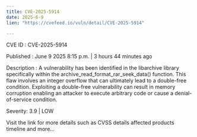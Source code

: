 ```yaml
---
title: CVE-2025-5914
date: 2025-6-9
lien: "https://cvefeed.io/vuln/detail/CVE-2025-5914"

---
```


CVE ID : CVE-2025-5914

Published :  June 9
2025
8:15 p.m. | 3 hours
44 minutes ago

Description : A vulnerability has been identified in the libarchive library
specifically within the archive_read_format_rar_seek_data() function. This flaw involves an integer overflow that can ultimately lead to a double-free condition. Exploiting a double-free vulnerability can result in memory corruption
enabling an attacker to execute arbitrary code or cause a denial-of-service condition.

Severity: 3.9 | LOW

Visit the link for more details
such as CVSS details
affected products
timeline
and more...
